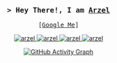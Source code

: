 <!-- Intro  -->
<h3 align="center">
  <samp>&gt; Hey There!, I am <b><a target="_blank" href="https://uhrzel-portfolio.vercel.app/">Arzel</a></b></samp>
</h3>

<p align="center">
  <samp>
    [<a href="https://www.google.com/search?q=Arzel+John+Zolina">Google Me</a>]
  </samp>
</p>

<p align="center">
   <a href="https://facebook.com/uhrzeljohn" target="_blank">
    <img src="https://img.shields.io/badge/Facebook-20BEFF?&style=for-the-badge&logo=facebook&logoColor=white" alt="arzel" />
  </a>
  <a href="https://discordapp.com/users/568696023409754142" target="blank">
    <img src="https://img.shields.io/badge/Discord-5865F2?style=for-the-badge&logo=discord&logoColor=white" alt="arzel" />
  </a>
  <a href="https://www.linkedin.com/in/arzeljrz/" target="_blank">
    <img src="https://img.shields.io/badge/LinkedIn-0077B5?style=for-the-badge&logo=linkedin&logoColor=white" alt="arzel"/>
  </a>
  <a href="https://www.instagram.com/self.uhrzel/" target="_blank">
    <img src="https://img.shields.io/badge/Instagram-fe4164?style=for-the-badge&logo=instagram&logoColor=white" alt="arzel" />
  </a> 
</p>

<!-- GitHub Activity Graph -->
<p align="center">
  <a href="https://github.com/ashutosh00710/github-readme-activity-graph">
    <img src="https://github-readme-activity-graph.vercel.app/graph?username=uhrzel&theme=react-dark" alt="GitHub Activity Graph" />
  </a>
</p>
